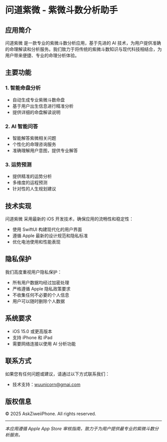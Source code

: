 # 问道紫微 - 紫微斗数分析助手

## 应用简介

问道紫微 是一款专业的紫微斗数分析应用，基于先进的 AI 技术，为用户提供准确的命理解读和分析服务。我们致力于将传统的紫微斗数知识与现代科技相结合，为用户带来便捷、专业的命理分析体验。

## 主要功能

### 1. 智能命盘分析
- 自动生成专业紫微斗数命盘
- 基于用户出生信息进行精准分析
- 提供详细的命盘解读说明

### 2. AI 智能问答
- 智能解答紫微相关问题
- 个性化的命理咨询服务
- 准确理解用户意图，提供专业解答

### 3. 运势预测
- 提供精准的运势分析
- 多维度的运程预测
- 针对性的人生规划建议

## 技术实现

问道紫微 采用最新的 iOS 开发技术，确保应用的流畅性和稳定性：

- 使用 SwiftUI 构建现代化的用户界面
- 遵循 Apple 最新的设计规范和隐私标准
- 优化电池使用和性能表现

## 隐私保护

我们高度重视用户隐私保护：

- 所有用户数据均经过加密处理
- 严格遵循 Apple 隐私政策要求
- 不收集任何不必要的个人信息
- 用户可以随时删除个人数据

## 系统要求

- iOS 15.0 或更高版本
- 支持 iPhone 和 iPad
- 需要网络连接以使用 AI 分析功能

## 联系方式

如果您有任何问题或建议，请通过以下方式联系我们：

- 技术支持：wuunicorn@gmai.com

## 版权信息

© 2025 AskZiweiiPhone. All rights reserved.

---

*本应用遵循 Apple App Store 审核指南，致力于为用户提供最专业的紫微斗数分析服务。* 
